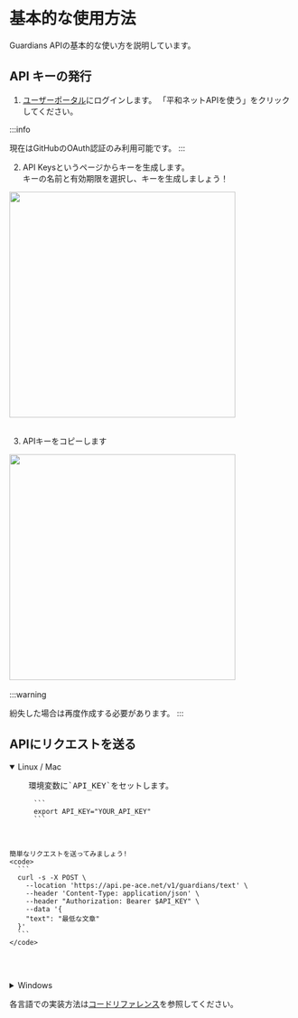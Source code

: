 # 基本的な使用方法
Guardians APIの基本的な使い方を説明しています。

## API キーの発行
1. <a href="https://pe-ace.net" target="_blank">ユーザーポータル</a>にログインします。
「平和ネットAPIを使う」をクリックしてください。

:::info

現在はGitHubのOAuth認証のみ利用可能です。
:::

2. API Keysというページからキーを生成します。<br/>
キーの名前と有効期限を選択し、キーを生成しましょう！
<img src="/img/create_api_key.png" width="400x" />

<br/>
<br/>

3. APIキーをコピーします
<img src="/img/api_key.png" width="400x" />
<br/><br/>
:::warning

紛失した場合は再度作成する必要があります。
:::

## APIにリクエストを送る

<details open>
  <summary>Linux / Mac</summary>
  <pre>
    環境変数に`API_KEY`をセットします。
    <code>
      ```
      export API_KEY="YOUR_API_KEY"
      ```
    </code>

    簡単なリクエストを送ってみましょう!
    <code>
      ```
      curl -s -X POST \
        --location 'https://api.pe-ace.net/v1/guardians/text' \
        --header 'Content-Type: application/json' \
        --header "Authorization: Bearer $API_KEY" \
        --data '{
        "text": "最低な文章"
      }'
      ```
    </code>
  </pre>
</details>

<details>
  <summary>Windows</summary>
  <pre>
    環境変数に`API_KEY`をセットします。
    <code>
      ```
        $Env:API_KEY = "YOUR_API_KEY"
      ```
    </code>

    簡単なリクエストを送ってみましょう!
    <code>
      ```
        $headers = @{
            "Content-Type" = "application/json"
            "Authorization" = "Bearer $($Env:API_KEY)"
        }

        $body = @{
            text = "最低な文章"
        } | ConvertTo-Json

        Invoke-RestMethod -Method Post -Uri "https://api.pe-ace.net/v1/guardians/text" -Headers $headers -Body $body
      ```
    </code>
  </pre>
</details>

各言語での実装方法は[コードリファレンス](/docs/code-reference/)を参照してください。
